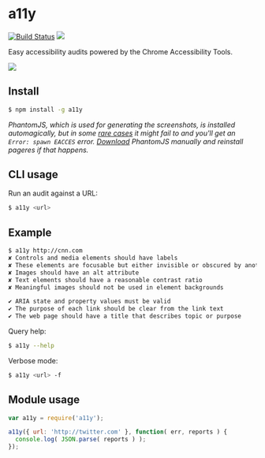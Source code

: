 a11y
===================

[![Build Status](http://img.shields.io/travis/addyosmani/a11y/master.svg?style=flat)](https://travis-ci.org/addyosmani/a11y?style=flat) ![](http://img.shields.io/badge/unicorn-approved-ff69b4.svg?style=flat)

Easy accessibility audits powered by the Chrome Accessibility Tools.

![](http://i.imgur.com/IlQk8Mm.png)

## Install

```sh
$ npm install -g a11y
```

*PhantomJS, which is used for generating the screenshots, is installed automagically, but in some [rare cases](https://github.com/Obvious/phantomjs/issues/102) it might fail to and you'll get an `Error: spawn EACCES` error. [Download](http://phantomjs.org/download.html) PhantomJS manually and reinstall pageres if that happens.*

## CLI usage

Run an audit against a URL:

```sh
$ a11y <url>
```

## Example

```sh
$ a11y http://cnn.com
✘ Controls and media elements should have labels
✘ These elements are focusable but either invisible or obscured by another element
✘ Images should have an alt attribute
✘ Text elements should have a reasonable contrast ratio
✘ Meaningful images should not be used in element backgrounds

✔︎ ARIA state and property values must be valid
✔︎ The purpose of each link should be clear from the link text
✔︎ The web page should have a title that describes topic or purpose
```

Query help:

```sh
$ a11y --help
```

Verbose mode:

```sh
$ a11y <url> -f
```

## Module usage

```javascript
var a11y = require('a11y');

a11y({ url: 'http://twitter.com' }, function( err, reports ) {
  console.log( JSON.parse( reports ) );
});

```

